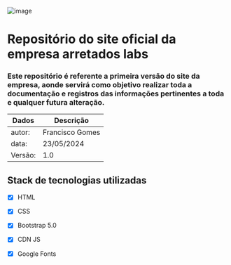 ![image](https://github.com/ArretadoLabs/oficial-site/assets/165390931/dcfe80ce-00ac-4480-87ec-0622bca2f450)


Repositório do site oficial da empresa arretados labs
===============

### Este repositório é referente a primeira versão do site da empresa, aonde servirá como objetivo realizar toda a documentação e registros das informações pertinentes a toda e qualquer futura alteração.


| Dados      | Descrição |
| ----------- | ----------- |
| autor:      | Francisco Gomes  |
| data:       | 23/05/2024       |
| Versão:     | 1.0              |


## Stack de tecnologias utilizadas

- [x] HTML
- [x] CSS
- [x] Bootstrap 5.0
- [x] CDN JS
- [x] Google Fonts




